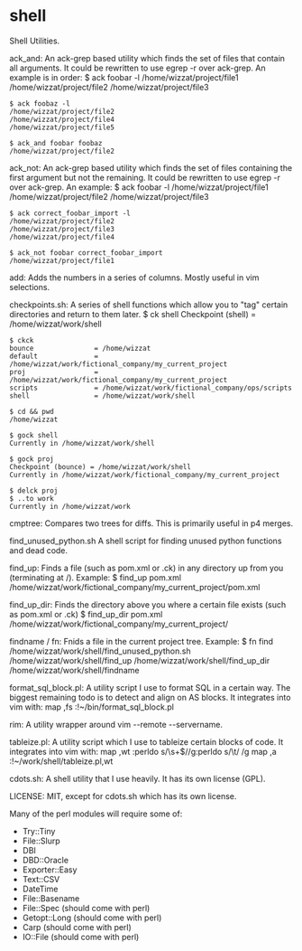shell
=====

Shell Utilities.

ack\_and: An ack-grep based utility which finds the set of files that contain all arguments.  It could be rewritten to use egrep -r over ack-grep.  An example is in order:
    $ ack foobar -l
    /home/wizzat/project/file1
    /home/wizzat/project/file2
    /home/wizzat/project/file3

    $ ack foobaz -l
    /home/wizzat/project/file2
    /home/wizzat/project/file4
    /home/wizzat/project/file5

    $ ack_and foobar foobaz
    /home/wizzat/project/file2

ack\_not: An ack-grep based utility which finds the set of files containing the first argument but not the remaining.  It could be rewritten to use egrep -r over ack-grep.  An example:
    $ ack foobar -l
    /home/wizzat/project/file1
    /home/wizzat/project/file2
    /home/wizzat/project/file3

    $ ack correct_foobar_import -l
    /home/wizzat/project/file2
    /home/wizzat/project/file3
    /home/wizzat/project/file4

    $ ack_not foobar correct_foobar_import
    /home/wizzat/project/file1

add: Adds the numbers in a series of columns.  Mostly useful in vim selections.

checkpoints.sh: A series of shell functions which allow you to "tag" certain directories and return to them later.
    $ ck shell
    Checkpoint (shell) = /home/wizzat/work/shell

    $ ckck
    bounce               = /home/wizzat
    default              = /home/wizzat/work/fictional_company/my_current_project
    proj                 = /home/wizzat/work/fictional_company/my_current_project
    scripts              = /home/wizzat/work/fictional_company/ops/scripts
    shell                = /home/wizzat/work/shell
    
    $ cd && pwd
    /home/wizzat

    $ gock shell
    Currently in /home/wizzat/work/shell

    $ gock proj
    Checkpoint (bounce) = /home/wizzat/work/shell
    Currently in /home/wizzat/work/fictional_company/my_current_project

    $ delck proj
    $ ..to work
    Currently in /home/wizzat/work

cmptree: Compares two trees for diffs.  This is primarily useful in p4 merges.

find\_unused\_python.sh A shell script for finding unused python functions and dead code.

find\_up: Finds a file (such as pom.xml or .ck) in any directory up from you (terminating at /).  Example:
    $ find_up pom.xml
    /home/wizzat/work/fictional_company/my_current_project/pom.xml
    
find\_up\_dir: Finds the directory above you where a certain file exists (such as pom.xml or .ck)
    $ find_up_dir pom.xml
    /home/wizzat/work/fictional_company/my_current_project/

findname / fn: Fnids a file in the current project tree.  Example:
    $ fn find
    /home/wizzat/work/shell/find_unused_python.sh
    /home/wizzat/work/shell/find_up
    /home/wizzat/work/shell/find_up_dir
    /home/wizzat/work/shell/findname

format\_sql\_block.pl: A utility script I use to format SQL in a certain way.  The biggest remaining todo is to detect and align on AS blocks.  It integrates into vim with:
    map ,fs :!~/bin/format_sql_block.pl<CR>

rim: A utility wrapper around vim --remote --servername.

tableize.pl: A utility script which I use to tableize certain blocks of code.  It integrates into vim with:
    map ,wt :perldo s/\s+$//g<CR>:perldo s/\t/    /g<CR>
    map ,a  :!~/work/shell/tableize.pl<CR>,wt<CR>

cdots.sh: A shell utility that I use heavily.  It has its own license (GPL).

LICENSE: MIT, except for cdots.sh which has its own license.

Many of the perl modules will require some of:
- Try::Tiny
- File::Slurp
- DBI
- DBD::Oracle
- Exporter::Easy
- Text::CSV
- DateTime
- File::Basename
- File::Spec (should come with perl)
- Getopt::Long (should come with perl)
- Carp (should come with perl)
- IO::File (should come with perl)
